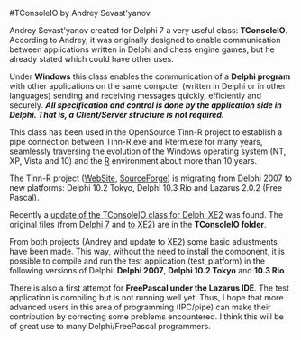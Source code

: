 #TConsoleIO by Andrey Sevast'yanov

Andrey Sevast'yanov created for Delphi 7 a very useful class: **TConsoleIO**. According to Andrey, it was originally designed to enable communication between applications written in Delphi and chess engine games, but he already stated which could have other uses.

Under **Windows** this class enables the communication of a **Delphi program** with other applications on the same computer (written in Delphi or in other languages) sending and receiving messages quickly, efficiently and securely. **_All specification and control is done by the application side in Delphi. That is, a Client/Server structure is not required._**

This class has been used in the OpenSource Tinn-R project to establish a pipe connection between Tinn-R.exe and Rterm.exe for many years, seamlessly traversing the evolution of the Windows operating system (NT, XP, Vista and 10) and the [R](https://www.r-project.org "R") environment about more than 10 years.

The Tinn-R project ([WebSite](https://nbcgib.uesc.br/tinnr/en/ "WebSite"), [SourceForge]( https://sourceforge.net/projects/tinn-r/ "SourceForge")) is migrating from Delphi 2007 to new platforms: Delphi 10.2 Tokyo, Delphi 10.3 Rio and Lazarus 2.0.2 (Free Pascal).

Recently a [update of the TConsoleIO class for Delphi XE2](https://www.developpez.net/forums/d1538860/environnements-developpement/delphi/adaptation-xe2-composant-mu-console/ "update of the TConsoleIO class for Delphi XE2") was found. The original files (from [Delphi 7](https://torry.net/authorsmore.php?id=6135 "Andrey") and [to XE2](https://www.developpez.net/forums/d1538860/environnements-developpement/delphi/adaptation-xe2-composant-mu-console/ "to XE2")) are in the **TConsoleIO folder**.

From both projects (Andrey and update to XE2) some basic adjustments have been made. This way, without the need to install the component, it is possible to compile and run the test application (test_platform) in the following versions of Delphi: **Delphi 2007**, **Delphi 10.2 Tokyo** and **10.3 Rio**.

There is also a first attempt for **FreePascal under the Lazarus IDE**. The test application is compiling but is not running well yet. Thus, I hope that more advanced users in this area of programming (IPC/pipe) can make their contribution by correcting some problems encountered. I think this will be of great use to many Delphi/FreePascal programmers.

